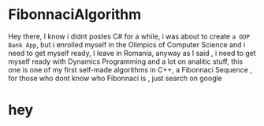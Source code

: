 # FibonnaciAlgorithm
Hey there, I know i didnt postes C# for a while, i was about to create `a OOP Bank App`, but i enrolled myself in the Olimpics of Computer Science and i need to get myself ready, I leave in Romania, anyway as I said , i need to get myself ready with Dynamics Programming and a lot on analitic stuff, this one is one of my first self-made algorithms in C++, a Fibonnaci Sequence , for those who dont know who Fibonnaci is , just search on google 





<h1> 
hey

</h1>
